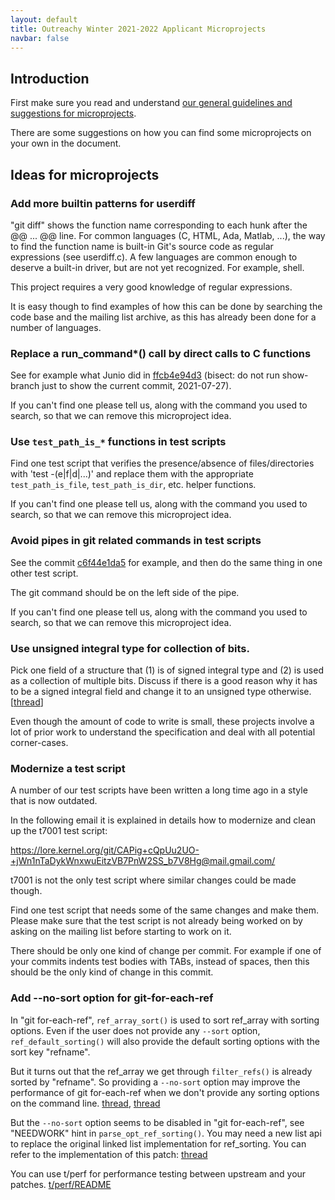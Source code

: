 ```yaml
---
layout: default
title: Outreachy Winter 2021-2022 Applicant Microprojects
navbar: false
---
```


## Introduction

First make sure you read and understand
[our general guidelines and suggestions for microprojects](https://git.github.io/General-Microproject-Information).

There are some suggestions on how you can find some microprojects on your own in the document.

## Ideas for microprojects

### Add more builtin patterns for userdiff

"git diff" shows the function name corresponding to each hunk after
the @@ ... @@ line. For common languages (C, HTML, Ada, Matlab, ...),
the way to find the function name is built-in Git's source code as
regular expressions (see userdiff.c). A few languages are common
enough to deserve a built-in driver, but are not yet recognized. For
example, shell.

This project requires a very good knowledge of regular expressions.

It is easy though to find examples of how this can be done by
searching the code base and the mailing list archive, as this has
already been done for a number of languages.

### Replace a run_command*() call by direct calls to C functions

See for example what Junio did in
[ffcb4e94d3](https://github.com/git/git/commit/ffcb4e94d3) (bisect: do
not run show-branch just to show the current commit, 2021-07-27).

If you can't find one please tell us, along with the command you used
to search, so that we can remove this microproject idea.

### Use `test_path_is_*` functions in test scripts

Find one test script that verifies the presence/absence of
files/directories with 'test -(e|f|d|...)' and replace them with the
appropriate `test_path_is_file`, `test_path_is_dir`, etc. helper
functions.

If you can't find one please tell us, along with the command you used
to search, so that we can remove this microproject idea.

### Avoid pipes in git related commands in test scripts

See the commit
[c6f44e1da5](https://github.com/git/git/commit/c6f44e1da5e88e34)
for example, and then do the same thing in one other test script.

The git command should be on the left side of the pipe.

If you can't find one please tell us, along with the command you used
to search, so that we can remove this microproject idea.

### Use unsigned integral type for collection of bits.

Pick one field of a structure that (1) is of signed integral type and (2) is
used as a collection of multiple bits. Discuss if there is a good reason
why it has to be a signed integral field and change it to an unsigned
type otherwise.  [[thread](https://public-inbox.org/git/xmqqsiebrlez.fsf@gitster.dls.corp.google.com)]

Even though the amount of code to write is small, these projects
involve a lot of prior work to understand the specification and deal
with all potential corner-cases.

### Modernize a test script

A number of our test scripts have been written a long time ago in a
style that is now outdated.

In the following email it is explained in details how to modernize and
clean up the t7001 test script:

<https://lore.kernel.org/git/CAPig+cQpUu2UO-+jWn1nTaDykWnxwuEitzVB7PnW2SS_b7V8Hg@mail.gmail.com/>

t7001 is not the only test script where similar changes could be made
though.

Find one test script that needs some of the same changes and make
them. Please make sure that the test script is not already being
worked on by asking on the mailing list before starting to work on it.

There should be only one kind of change per commit. For example if one
of your commits indents test bodies with TABs, instead of spaces, then
this should be the only kind of change in this commit.

### Add --no-sort option for git-for-each-ref

In "git for-each-ref", `ref_array_sort()` is used to sort ref_array with
sorting options. Even if the user does not provide any `--sort` option,
`ref_default_sorting()` will also provide the default sorting options with
the sort key "refname".

But it turns out that the ref_array we get through `filter_refs()` is
already sorted by "refname". So providing a `--no-sort` option may
improve the performance of git for-each-ref when we don't provide any
sorting options on the command line. [thread](https://lore.kernel.org/git/YTNpeH+jO0zQgAVT@coredump.intra.peff.net/),
[thread](https://lore.kernel.org/git/YTTARcEvpXWSDfYW@coredump.intra.peff.net/)

But the `--no-sort` option seems to be disabled in "git for-each-ref",
see "NEEDWORK" hint in `parse_opt_ref_sorting()`. You may need a new
list api to replace the original linked list implementation for ref_sorting.
You can refer to the implementation of this patch:
[thread](https://lore.kernel.org/git/e68635cda515a9cd504c1d7366e9c353ab2adb2e.1629882532.git.gitgitgadget@gmail.com/)

You can use t/perf for performance testing between upstream and your patches.
[t/perf/README](https://github.com/git/git/blob/master/t/perf/README)
